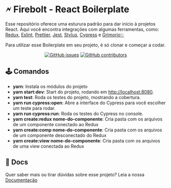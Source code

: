 # 🗲 Firebolt - React Boilerplate

Esse repositório oferece uma esturura padrão para dar início à projetos React.
Aqui você encontra integrações com algumas ferramentas, como: [Redux](http://redux.js.org/docs/introduction/), [Eslint](http://eslint.org/), [Prettier](https://prettier.io/), [Jest](https://jestjs.io/), [Stylus](http://stylus-lang.com/), [Cypress](https://www.cypress.io/) e [Grimorio✨](https://github.com/b2wads/grimorio-ui)

Para utilizar esse Boilerplate em seu projeto, é só clonar e começar a codar.

<div align="center">

  [![GitHub issues](https://img.shields.io/github/issues/b2wads/firebolt)](https://github.com/b2wads/firebolt/issues)
  [![GitHub contributors](https://img.shields.io/github/contributors/b2wads/firebolt)](https://github.com/b2wads/firebolt/graphs/contributors)  
</div>

## 🕹 Comandos

- **yarn**: Instala os módulos do projeto
- **yarn start:dev**: Start do projeto, rodando em [http://localhost:8080](http://localhost:8080).
- **yarn test**: Roda os testes do projeto, mostrando a cobertura.
- **yarn run cypress:open**: Abre a interface do Cypress para você escolher um teste para rodar.
- **yarn run cypress:run**: Roda os testes do Cypress no console.
- **yarn create:redux nome-do-componente**: Cria pasta com os arquivos de um componente conectado ao Redux
- **yarn create:comp nome-do-componente**: Cria pasta com os arquivos de um componente desconectado do Redux
- **yarn create:view nome-do-componente**: Cria pasta com os arquivos de uma view conectada ao Redux

## 📜 Docs

Quer saber mais ou tirar dúvidas sobre esse projeto? Leia a nossa [Documentação](https://github.com/b2wads/firebolt/wiki)
